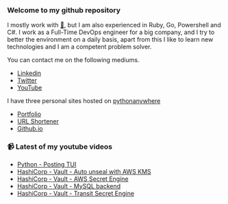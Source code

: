 ### Welcome to my github repository

I mostly work with [:snake:](https://www.python.org/), but I am also experienced in Ruby, Go, Powershell and C#. I work as a Full-Time DevOps engineer for a big company, and I try to better the environment on a daily basis, apart from this I like to learn new technologies and I am a competent problem solver.

You can contact me on the following mediums.
- [Linkedin](https://www.linkedin.com/in/r3ap3rpy)
- [Twitter](https://twitter.com/r3ap3rpy)
- [YouTube](https://www.youtube.com/channel/UC1qkMXH8d2I9DDAtBSeEHqg)

I have three personal sites hosted on [pythonanywhere](https://www.pythonanywhere.com/)
- [Portfolio](http://r3ap3rpy.pythonanywhere.com/)
- [URL Shortener](http://shortenpy.pythonanywhere.com/)
- [Github.io](https://r3ap3rpy.github.io/)

### :video_camera: Latest of my youtube videos
<!-- YOUTUBE:START -->
- [Python - Posting TUI](https://www.youtube.com/watch?v=lZuboErpMmQ)
- [HashiCorp - Vault - Auto unseal with AWS KMS](https://www.youtube.com/watch?v=Htf3fjARv7w)
- [HashiCorp - Vault - AWS Secret Engine](https://www.youtube.com/watch?v=C20ydQFLpk4)
- [HashiCorp - Vault - MySQL backend](https://www.youtube.com/watch?v=3XZyIh5mTdY)
- [HashiCorp - Vault - Transit Secret Engine](https://www.youtube.com/watch?v=AvnQ9WJ5jrc)
<!-- YOUTUBE:END -->

